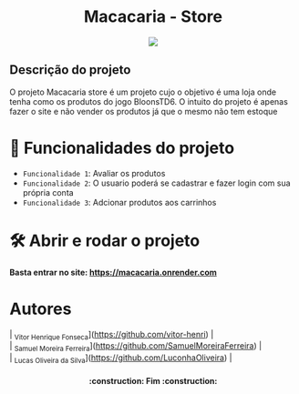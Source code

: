 <h1 align="center" justify=""center> Macacaria - Store </h1>
<p align="center">
<img loading="lazy" src="http://img.shields.io/static/v1?label=STATUS&message=%20FINALIZADO&color=GREEN&style=for-the-badge"/>
</p>
<h2> Descrição do projeto </h2>
<p> O projeto Macacaria store é um projeto cujo o objetivo é uma loja onde tenha como os produtos do jogo BloonsTD6. O intuito do projeto é apenas fazer o site e não vender os produtos já que o mesmo não tem estoque </p>

# :hammer: Funcionalidades do projeto
- `Funcionalidade 1`: Avaliar os produtos
- `Funcionalidade 2`: O usuario poderá se cadastrar e fazer login com sua própria conta
- `Funcionalidade 3`: Adcionar produtos aos carrinhos

# 🛠️ Abrir e rodar o projeto
**Basta entrar no site: https://macacaria.onrender.com**

# Autores
| <sub>Vitor Henrique Fonseca</sub>](https://github.com/vitor-henri) |  
| <sub>Samuel Moreira Ferreira</sub>](https://github.com/SamuelMoreiraFerreira) |  
| <sub>Lucas Oliveira da Silva</sub>](https://github.com/LuconhaOliveira) |  

<h4 align="center"> 
	:construction:  Fim  :construction:
</h4>
